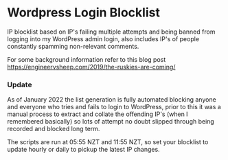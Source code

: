 # Wordpress Login Blocklist
 IP blocklist based on IP's failing multiple attempts and being banned from logging into my WordPress admin login, also includes IP's of people constantly spamming non-relevant comments. 

For some background information refer to this blog post
https://engineervsheep.com/2019/the-ruskies-are-coming/

### Update
As of January 2022 the list generation is fully automated blocking anyone and everyone who tries and fails to login to WordPress, prior to this it was a manual process to extract and collate the offending IP's (when I remembered basically) so lots of attempt no doubt slipped through being recorded and blocked long term. 

The scripts are run at 05:55 NZT and 11:55 NZT, so set your blocklist to update hourly or daily to pickup the latest IP changes.
